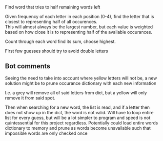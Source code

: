 Find word that tries to half remaining words left   

Given frequency of each letter in each position (0-4), find the letter that is closest to representing half of all occurences.  
This will almost always be the largest number, but each value is weighted based on how close it is to representing half of the available occurances.  

Count through each word find its sum, choose highest.

First few guesses should try to avoid double letters

## Bot comments

Seeing the need to take into account where yellow letters will not be, a new solution might be to prune occurance dictionary with each new information  

I.e. a grey will remove all of said letters from dict, but a yellow will only remove it from said spot.   

Then when searching for a new word, the list is read, and if a letter then does not show up in the dict, the word is not valid. Will have to loop entire list for every guess, but will be a lot simpler to program and speed is not quintessential for this project regardless. Potentially could load entire words dictionary to memory and prune as words become unavailable such that impossible words are only checked once   
